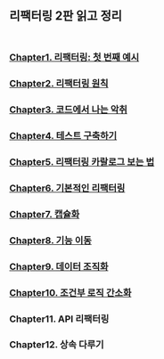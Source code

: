 ## 리팩터링 2판 읽고 정리<br></br>

### [Chapter1. 리팩터링: 첫 번째 예시](./Chapter1/Chapter1.md)

### [Chapter2. 리팩터링 원칙](./Chapter2/Chapter2.md)

### [Chapter3. 코드에서 나는 악취](./Chapter3/Chapter3.md)

### [Chapter4. 테스트 구축하기](./Chapter4/Chapter4.md)

### [Chapter5. 리팩터링 카랄로그 보는 법](./Chapter5/Chapter5.md)

### [Chapter6. 기본적인 리팩터링](./Chapter6/Chapter6.md)

### [Chapter7. 캡슐화](./Chapter7/Chapter7.md)

### [Chapter8. 기능 이동](./Chapter8/Chapter8.md)

### [Chapter9. 데이터 조직화](./Chapter9/Chapter9.md)

### [Chapter10. 조건부 로직 간소화](./Chapter10/Chapter10.md)

### Chapter11. API 리팩터링

### Chapter12. 상속 다루기
